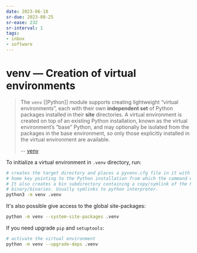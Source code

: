 ```yaml
---
date: 2023-06-18
sr-due: 2023-08-25
sr-ease: 232
sr-interval: 1
tags:
- inbox
- software
---
```


# venv — Creation of virtual environments

> The `venv` [[Python]] module supports creating lightweight “virtual
> environments”, each with their own **independent set** of Python packages
> installed in their **site** directories. A virtual environment is created on
> top of an existing Python installation, known as the virtual environment’s
> “base” Python, and may optionally be isolated from the packages in the base
> environment, so only those explicitly installed in the virtual environment are
> available.
>
> -- [venv](https://docs.python.org/3/library/venv.html)

To initialize a virtual environment in `.venv` directory, run:

```sh
# creates the target directory and places a pyvenv.cfg file in it with a
# home key pointing to the Python installation from which the command was run
# It also creates a bin subdirectory containing a copy/symlink of the Python
# binary/binaries. Usually symlinks to python interpreter.
python3 -m venv .venv
```

It's also possible give access to the global site-packages:

```sh
python -m venv --system-site-packages .venv
```

If you need upgrade `pip` and `setuptools`:

```sh
# activate the virtual environment
python -m venv --upgrade-deps .venv
```